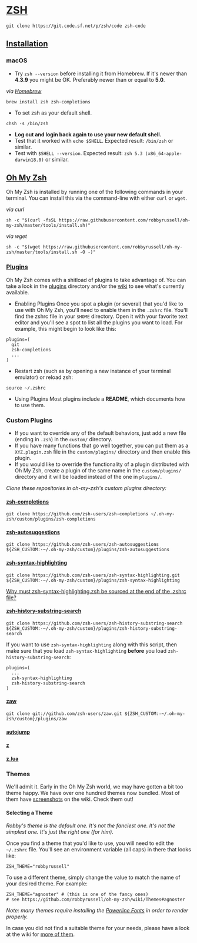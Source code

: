 # [ZSH](https://www.zsh.org/)
```shell
git clone https://git.code.sf.net/p/zsh/code zsh-code
```

## [Installation](https://github.com/robbyrussell/oh-my-zsh/wiki/Installing-ZSH)
### macOS
* Try `zsh --version` before installing it from Homebrew. If it's newer than **4.3.9** you might be OK. Preferably newer than or equal to **5.0**.  

*via [Homebrew](https://brew.sh/)*
```shell
brew install zsh zsh-completions
```
* To set zsh as your default shell.
```shell
chsh -s /bin/zsh
```
* **Log out and login back again to use your new default shell.**  
* Test that it worked with `echo $SHELL`. Expected result: `/bin/zsh` or similar.  
* Test with `$SHELL --version`. Expected result: `zsh 5.3 (x86_64-apple-darwin18.0)` or similar.

## [Oh My Zsh](https://github.com/robbyrussell/oh-my-zsh)
Oh My Zsh is installed by running one of the following commands in your terminal. You can install this via the command-line with either `curl` or `wget`.  

*via curl*
```shell
sh -c "$(curl -fsSL https://raw.githubusercontent.com/robbyrussell/oh-my-zsh/master/tools/install.sh)"
```

*via wget*
```shell
sh -c "$(wget https://raw.githubusercontent.com/robbyrussell/oh-my-zsh/master/tools/install.sh -O -)"
```

### [Plugins](https://github.com/robbyrussell/oh-my-zsh/wiki/Plugins)
Oh My Zsh comes with a shitload of plugins to take advantage of. You can take a look in the [plugins](https://github.com/robbyrussell/oh-my-zsh/tree/master/plugins) directory and/or the [wiki](https://github.com/robbyrussell/oh-my-zsh/wiki/Plugins) to see what's currently available.

* Enabling Plugins
Once you spot a plugin (or several) that you'd like to use with Oh My Zsh, you'll need to enable them in the `.zshrc` file. You'll find the zshrc file in your `$HOME` directory. Open it with your favorite text editor and you'll see a spot to list all the plugins you want to load. For example, this might begin to look like this:
```shell
plugins=(
  git
  zsh-completions
  ...
)
```

* Restart zsh (such as by opening a new instance of your terminal emulator) or reload zsh:
```shell
source ~/.zshrc
```

* Using Plugins
Most plugins include a __README__, which documents how to use them.

### Custom Plugins
* If you want to override any of the default behaviors, just add a new file (ending in `.zsh`) in the `custom/` directory.
* If you have many functions that go well together, you can put them as a `XYZ.plugin.zsh` file in the `custom/plugins/` directory and then enable this plugin.
* If you would like to override the functionality of a plugin distributed with Oh My Zsh, create a plugin of the same name in the `custom/plugins/` directory and it will be loaded instead of the one in `plugins/`.

*Clone these repositories in oh-my-zsh's custom plugins directory:*

#### [zsh-completions](https://github.com/zsh-users/zsh-completions)
```shell
git clone https://github.com/zsh-users/zsh-completions ~/.oh-my-zsh/custom/plugins/zsh-completions
```

#### [zsh-autosuggestions](https://github.com/zsh-users/zsh-autosuggestions)
```shell
git clone https://github.com/zsh-users/zsh-autosuggestions ${ZSH_CUSTOM:-~/.oh-my-zsh/custom}/plugins/zsh-autosuggestions
```

#### [zsh-syntax-highlighting](https://github.com/zsh-users/zsh-syntax-highlighting)
```shell
git clone https://github.com/zsh-users/zsh-syntax-highlighting.git ${ZSH_CUSTOM:-~/.oh-my-zsh/custom}/plugins/zsh-syntax-highlighting
```
[Why must zsh-syntax-highlighting.zsh be sourced at the end of the .zshrc file?](https://github.com/zsh-users/zsh-syntax-highlighting#why-must-zsh-syntax-highlightingzsh-be-sourced-at-the-end-of-the-zshrc-file)

#### [zsh-history-substring-search](https://github.com/zsh-users/zsh-history-substring-search)
```shell
git clone https://github.com/zsh-users/zsh-history-substring-search ${ZSH_CUSTOM:-~/.oh-my-zsh/custom}/plugins/zsh-history-substring-search
```
If you want to use `zsh-syntax-highlighting` along with this script, then make sure that you load `zsh-syntax-highlighting` **before** you load `zsh-history-substring-search`:
```shell
plugins=(
  ...
  zsh-syntax-highlighting
  zsh-history-substring-search
)
```

#### [zaw](https://github.com/zsh-users/zaw)
```shell
git clone git://github.com/zsh-users/zaw.git ${ZSH_CUSTOM:-~/.oh-my-zsh/custom}/plugins/zaw
```

#### [autojump](https://github.com/wting/autojump)
#### [z](https://github.com/rupa/z)
#### [z.lua](https://github.com/skywind3000/z.lua)

### Themes

We'll admit it. Early in the Oh My Zsh world, we may have gotten a bit too theme happy. We have over one hundred themes now bundled. Most of them have [screenshots](https://github.com/robbyrussell/oh-my-zsh/wiki/Themes) on the wiki. Check them out!

#### Selecting a Theme

_Robby's theme is the default one. It's not the fanciest one. It's not the simplest one. It's just the right one (for him)._

Once you find a theme that you'd like to use, you will need to edit the `~/.zshrc` file. You'll see an environment variable (all caps) in there that looks like:

```shell
ZSH_THEME="robbyrussell"
```

To use a different theme, simply change the value to match the name of your desired theme. For example:

```shell
ZSH_THEME="agnoster" # (this is one of the fancy ones)
# see https://github.com/robbyrussell/oh-my-zsh/wiki/Themes#agnoster
```

_Note: many themes require installing the [Powerline Fonts](https://github.com/powerline/fonts) in order to render properly._

In case you did not find a suitable theme for your needs, please have a look at the wiki for [more of them](https://github.com/robbyrussell/oh-my-zsh/wiki/External-themes).
